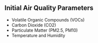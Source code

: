 ## Initial Air Quality Parameters
- Volatile Organic Compounds (VOCs)
- Carbon Dioxide (CO2)
- Particulate Matter (PM2.5, PM10)
- Temperature and Humidity
